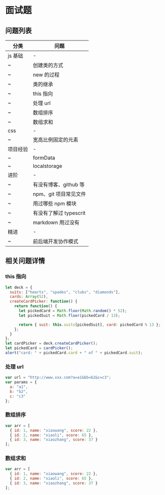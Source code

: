# 面试题

## 问题列表

| 分类     | 问题                   |
| -------- | ---------------------- |
| js 基础  | -                      |
| ~        | 创建类的方式           |
| ~        | new 的过程             |
| ~        | 类的继承               |
| ~        | this 指向              |
| ~        | 处理 url               |
| ~        | 数组排序               |
| ~        | 数组求和               |
| css      | -                      |
| ~        | 宽高比例固定的元素     |
| 项目经验 | -                      |
| ~        | formData               |
| ~        | localstorage           |
| 进阶     | -                      |
| ~        | 有没有博客、github 等  |
| ~        | npm、git 项目常见文件  |
| ~        | 用过哪些 npm 模块      |
| ~        | 有没有了解过 typescrit |
| ~        | markdown 用过没有      |
| 精进     | -                      |
| ~        | 前后端开发协作模式     |

## 相关问题详情

### this 指向

```javascript
let deck = {
  suits: ["hearts", "spades", "clubs", "diamonds"],
  cards: Array(52),
  createCardPicker: function() {
    return function() {
      let pickedCard = Math.floor(Math.random() * 52);
      let pickedSuit = Math.floor(pickedCard / 13);

      return { suit: this.suits[pickedSuit], card: pickedCard % 13 };
    };
  }
};
let cardPicker = deck.createCardPicker();
let pickedCard = cardPicker();
alert("card: " + pickedCard.card + " of " + pickedCard.suit);
```

### 处理 url

```javascript
var url = "http://www.xxx.com?a=a1&bb=b2&c=c3";
var params = {
  a: "a1",
  b: "b2",
  c: "c3"
};
```

### 数组排序

```javascript
var arr = [
  { id: 1, name: "xiaowang", score: 22 },
  { id: 2, name: "xiaoli", score: 65 },
  { id: 3, name: "xiaozhang", score: 37 }
];
```

### 数组求和

```javascript
var arr = [
  { id: 1, name: "xiaowang", score: 22 },
  { id: 2, name: "xiaoli", score: 65 },
  { id: 3, name: "xiaozhang", score: 37 }
];
```
